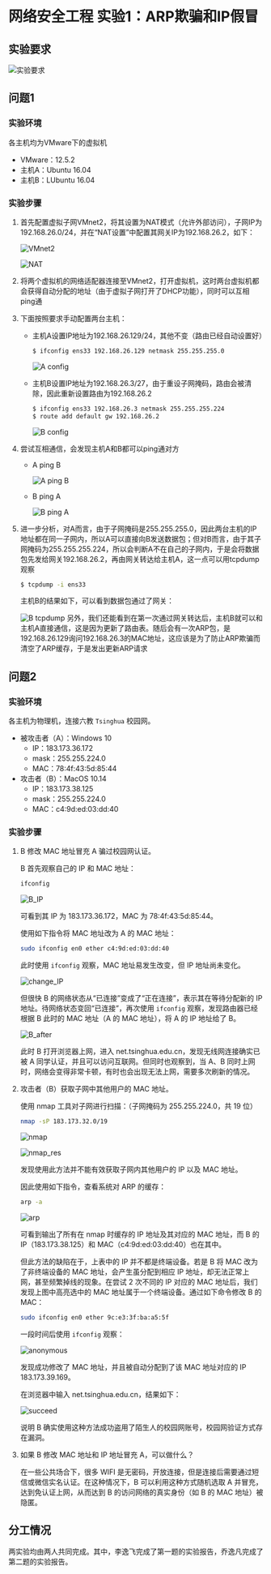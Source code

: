 # 网络安全工程 实验1：ARP欺骗和IP假冒

## 实验要求

![实验要求](fig/question.PNG)

## 问题1

### 实验环境

各主机均为VMware下的虚拟机
- VMware：12.5.2
- 主机A：Ubuntu 16.04
- 主机B：LUbuntu 16.04

### 实验步骤

1. 首先配置虚拟子网VMnet2，将其设置为NAT模式（允许外部访问），子网IP为192.168.26.0/24，并在“NAT设置”中配置其网关IP为192.168.26.2，如下：

    ![VMnet2](fig/VMnet2.PNG)
    
    ![NAT](fig/NAT.PNG)
    
2. 将两个虚拟机的网络适配器连接至VMnet2，打开虚拟机，这时两台虚拟机都会获得自动分配的地址（由于虚拟子网打开了DHCP功能），同时可以互相ping通
3. 下面按照要求手动配置两台主机：
    - 主机A设置IP地址为192.168.26.129/24，其他不变（路由已经自动设置好）
        ```bash
        $ ifconfig ens33 192.168.26.129 netmask 255.255.255.0
        ```

        ![A config](fig/Aconf.PNG)
    - 主机B设置IP地址为192.168.26.3/27，由于重设子网掩码，路由会被清除，因此重新设置路由为192.168.26.2
        ```bash
        $ ifconfig ens33 192.168.26.3 netmask 255.255.255.224
        $ route add default gw 192.168.26.2
        ```

        ![B config](fig/Bconf.PNG)
4. 尝试互相通信，会发现主机A和B都可以ping通对方
    - A ping B

        ![A ping B](fig/ApingB.PNG)
    - B ping A

        ![B ping A](fig/BpingA.PNG)
5. 进一步分析，对A而言，由于子网掩码是255.255.255.0，因此两台主机的IP地址都在同一子网内，所以A可以直接向B发送数据包；但对B而言，由于其子网掩码为255.255.255.224，所以会判断A不在自己的子网内，于是会将数据包先发给网关192.168.26.2，再由网关转达给主机A，这一点可以用tcpdump观察
    ```bash
    $ tcpdump -i ens33
    ```
    主机B的结果如下，可以看到数据包通过了网关：

    ![B tcpdump](fig/Btcpdump.jpg)
    另外，我们还能看到在第一次通过网关转达后，主机B就可以和主机A直接通信，这是因为更新了路由表。随后会有一次ARP包，是192.168.26.129询问192.168.26.3的MAC地址，这应该是为了防止ARP欺骗而清空了ARP缓存，于是发出更新ARP请求

## 问题2

### 实验环境

各主机为物理机，连接六教 `Tsinghua` 校园网。

- 被攻击者（A）：Windows 10
  - IP：183.173.36.172
  - mask：255.255.224.0
  - MAC：78:4f:43:5d:85:44
- 攻击者（B）：MacOS 10.14
  - IP：183.173.38.125
  - mask：255.255.224.0
  - MAC：c4:9d:ed:03:dd:40

### 实验步骤

1. B 修改 MAC 地址冒充 A 骗过校园网认证。

   B 首先观察自己的 IP 和 MAC 地址：

   ```bash
   ifconfig
   ```

   ![B_IP](./fig/B_IP.png)

   可看到其 IP 为 183.173.36.172，MAC 为 78:4f:43:5d:85:44。

   使用如下指令将 MAC 地址改为 A 的 MAC 地址：

   ```bash
   sudo ifconfig en0 ether c4:9d:ed:03:dd:40
   ```

   此时使用 `ifconfig` 观察，MAC 地址易发生改变，但 IP 地址尚未变化。

   ![change_IP](./fig/change_IP.png)

   但很快 B 的网络状态从“已连接”变成了“正在连接”，表示其在等待分配新的 IP 地址。待网络状态变回“已连接”，再次使用 `ifconfig` 观察，发现路由器已经根据 B 此时的 MAC 地址（A 的 MAC 地址），将 A 的 IP 地址给了 B。

   ![B_after](./fig/B_after.png)

   此时 B 打开浏览器上网，进入 net.tsinghua.edu.cn，发现无线网连接确实已被 A 同学认证，并且可以访问互联网。但同时也观察到，当 A、B 同时上网时，网络会变得非常卡顿，有时也会出现无法上网，需要多次刷新的情况。

2. 攻击者（B）获取子网中其他用户的 MAC 地址。

   使用 nmap 工具对子网进行扫描：（子网掩码为 255.255.224.0，共 19 位）

   ```bash
   nmap -sP 183.173.32.0/19
   ```

   ![nmap](./fig/nmap.png)

   ![nmap_res](./fig/nmap_res.png)

   发现使用此方法并不能有效获取子网内其他用户的 IP 以及 MAC 地址。

   因此使用如下指令，查看系统对 ARP 的缓存：

   ```bash
   arp -a
   ```

   ![arp](./fig/arp.png)

   可看到输出了所有在 nmap 时缓存的 IP 地址及其对应的 MAC 地址，而 B 的 IP（183.173.38.125）和 MAC（c4:9d:ed:03:dd:40）也在其中。

   但此方法的缺陷在于，上表中的 IP 并不都是终端设备。若是 B 将 MAC 改为了非终端设备的 MAC 地址，会产生虽分配到相应 IP 地址，却无法正常上网，甚至频繁掉线的现象。在尝试 2 次不同的 IP 对应的 MAC 地址后，我们发现上图中高亮选中的 MAC 地址属于一个终端设备。通过如下命令修改 B 的 MAC：

   ```bash
   sudo ifconfig en0 ether 9c:e3:3f:ba:a5:5f
   ```

   一段时间后使用 `ifconfig` 观察：

   ![anonymous](./fig/anonymous.png)

   发现成功修改了 MAC 地址，并且被自动分配到了该 MAC 地址对应的 IP 183.173.39.169。

   在浏览器中输入 net.tsinghua.edu.cn，结果如下：

   ![succeed](./fig/succeed.png)

   说明 B 确实使用这种方法成功盗用了陌生人的校园网账号，校园网验证方式存在漏洞。

3. 如果 B 修改 MAC 地址和 IP 地址冒充 A，可以做什么？

   在一些公共场合下，很多 WIFI 是无密码，开放连接，但是连接后需要通过短信或微信实名认证。在这种情况下，B 可以利用这种方式随机选取 A 并冒充，达到免认证上网，从而达到 B 的访问网络的真实身份（如 B 的 MAC 地址）被隐匿。

## 分工情况

两实验均由两人共同完成。其中，李逸飞完成了第一题的实验报告，乔逸凡完成了第二题的实验报告。